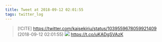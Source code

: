 ```yaml
---
title: Tweet at 2018-09-12 02:01:55
tags: twitter_log
---
```


> [!CITE] https://twitter.com/kaisekiriu/status/1039559678059921409 (2018-09-12 02:01:55)
> ![](https://twitter.com/kaisekiriu/status/1039559678059921409)
> https://t.co/uKADgSVAzK
